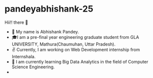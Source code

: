 # pandeyabhishank-25

 Hii!! there :wave:
* 💁 My name is Abhishank Pandey. 
* 🎓I am a pre-final year engineering graduate student from GLA UNIVERSITY, Mathura(Chaumuhan, Uttar Pradesh).
* ✌️ Currently, I am working on Web Development internship from Internshala.
* 🌱 I am currently learning Big Data Analytics in the field of Computer Science Engineering.
* 
